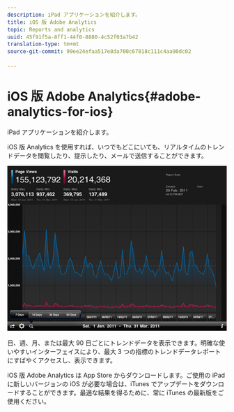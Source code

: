 ```yaml
---
description: iPad アプリケーションを紹介します。
title: iOS 版 Adobe Analytics
topic: Reports and analytics
uuid: 45f91f5a-8ff1-44f0-8880-4c52f03a7b42
translation-type: tm+mt
source-git-commit: 99ee24efaa517e8da700c67818c111c4aa90dc02

---
```



# iOS 版 Adobe Analytics{#adobe-analytics-for-ios}

iPad アプリケーションを紹介します。

iOS 版 Analytics を使用すれば、いつでもどこにいても、リアルタイムのトレンドデータを閲覧したり、提示したり、メールで送信することができます。

![](assets/ipad.png)

日、週、月、または最大 90 日ごとにトレンドデータを表示できます。明確な使いやすいインターフェイスにより、最大 3 つの指標のトレンドデータレポートにすばやくアクセスし、表示できます。

iOS 版 Adobe Analytics は App Store からダウンロードします。ご使用の iPad に新しいバージョンの iOS が必要な場合は、iTunes でアップデートをダウンロードすることができます。最適な結果を得るために、常に iTunes の最新版をご使用ください。
